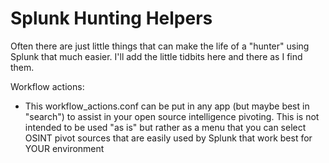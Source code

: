 # Splunk Hunting Helpers
Often there are just little things that can make the life of a "hunter" using Splunk that much easier. I'll add the little tidbits here and there as I find them. 

Workflow actions:
  - This workflow_actions.conf can be put in any app (but maybe best in "search") to assist in your open source intelligence pivoting. This is not intended to be used "as is" but rather as a menu that you can select OSINT pivot sources that are easily used by Splunk that work best for YOUR environment
